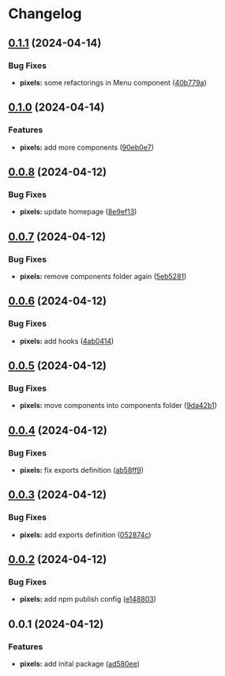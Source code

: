 # Changelog

## [0.1.1](https://github.com/fuf-stack/uniform/compare/pixels-v0.1.0...pixels-v0.1.1) (2024-04-14)


### Bug Fixes

* **pixels:** some refactorings in Menu component ([40b779a](https://github.com/fuf-stack/uniform/commit/40b779a7f5b59e1f769520167e026007343ecc68))

## [0.1.0](https://github.com/fuf-stack/uniform/compare/pixels-v0.0.8...pixels-v0.1.0) (2024-04-14)


### Features

* **pixels:** add more components ([90eb0e7](https://github.com/fuf-stack/uniform/commit/90eb0e7750724f0a658725af8d29dbe07f39d682))

## [0.0.8](https://github.com/fuf-stack/uniform/compare/pixels-v0.0.7...pixels-v0.0.8) (2024-04-12)


### Bug Fixes

* **pixels:** update homepage ([8e9ef13](https://github.com/fuf-stack/uniform/commit/8e9ef13d9ae2014b2795d38e7f0d2e8e9d7e7d4f))

## [0.0.7](https://github.com/fuf-stack/uniform/compare/pixels-v0.0.6...pixels-v0.0.7) (2024-04-12)


### Bug Fixes

* **pixels:** remove components folder again ([5eb5281](https://github.com/fuf-stack/uniform/commit/5eb5281eedf695436e13077f367244ec6bea0f8d))

## [0.0.6](https://github.com/fuf-stack/uniform/compare/pixels-v0.0.5...pixels-v0.0.6) (2024-04-12)


### Bug Fixes

* **pixels:** add hooks ([4ab0414](https://github.com/fuf-stack/uniform/commit/4ab0414df62ad9b14aed61ab8c04a60df0a64aff))

## [0.0.5](https://github.com/fuf-stack/uniform/compare/pixels-v0.0.4...pixels-v0.0.5) (2024-04-12)


### Bug Fixes

* **pixels:** move components into components folder ([9da42b1](https://github.com/fuf-stack/uniform/commit/9da42b10afe5a65351c93850139531659d1f6780))

## [0.0.4](https://github.com/fuf-stack/uniform/compare/pixels-v0.0.3...pixels-v0.0.4) (2024-04-12)


### Bug Fixes

* **pixels:** fix exports definition ([ab58ff9](https://github.com/fuf-stack/uniform/commit/ab58ff9464fe41327fce7fd03b083e57b9fbfaaf))

## [0.0.3](https://github.com/fuf-stack/uniform/compare/pixels-v0.0.2...pixels-v0.0.3) (2024-04-12)


### Bug Fixes

* **pixels:** add exports definition ([052874c](https://github.com/fuf-stack/uniform/commit/052874c5d6709b5aa31e10f6f4a34ac40dd20c3d))

## [0.0.2](https://github.com/fuf-stack/uniform/compare/pixels-v0.0.1...pixels-v0.0.2) (2024-04-12)


### Bug Fixes

* **pixels:** add npm publish config ([e148803](https://github.com/fuf-stack/uniform/commit/e148803d5259943dd53e059d1fa1c506556f03d9))

## 0.0.1 (2024-04-12)


### Features

* **pixels:** add inital package ([ad580ee](https://github.com/fuf-stack/uniform/commit/ad580eec37a2fefc5a61e08ce25c8e0328ba582f))

